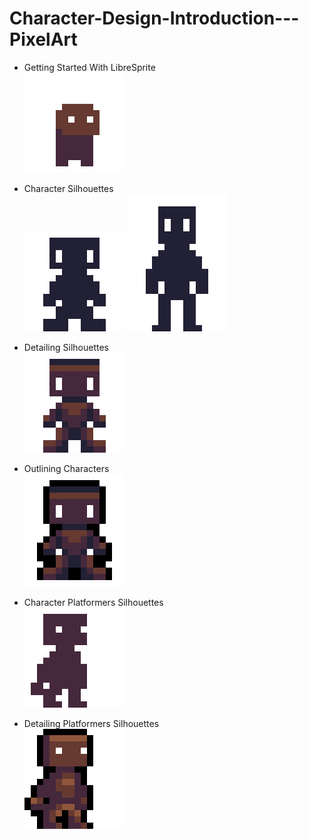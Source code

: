 <!-- PIXELART PROJECT TITLE -->
# Character-Design-Introduction---PixelArt

<!-- PIXELART PROJECT SPRITES -->
- Getting Started With LibreSprite <br>
![StaLibreSprite](./Getting%20Started%20With%20LibreSprite/Renders/Image/FirstChar.png)

- Character Silhouettes <br>
![Silhouettes1](./Character%20Silhouettes/Renders/Image/Silhouettes.png)
![Silhouettes2](./Character%20Silhouettes/Renders/Image/Silhouettes%202.png)

- Detailing Silhouettes <br>
![DetaiSilhouettes](./Detailing%20Silhouettes/Renders/Image/DetailSilhouettes.png)

- Outlining Characters <br>
![OutChar](./Outlining%20Characters/Renders/Image/OutlineChar.png)

- Character Platformers Silhouettes <br>
![PlatChar](./Character%20Platformers%20Silhouettes/Renders/Image/Character.png)

- Detailing Platformers Silhouettes <br>
![DetPlatChar](./Detailing%20Platformers%20Silhouettes/Renders/Image/Detail%20Character.png)